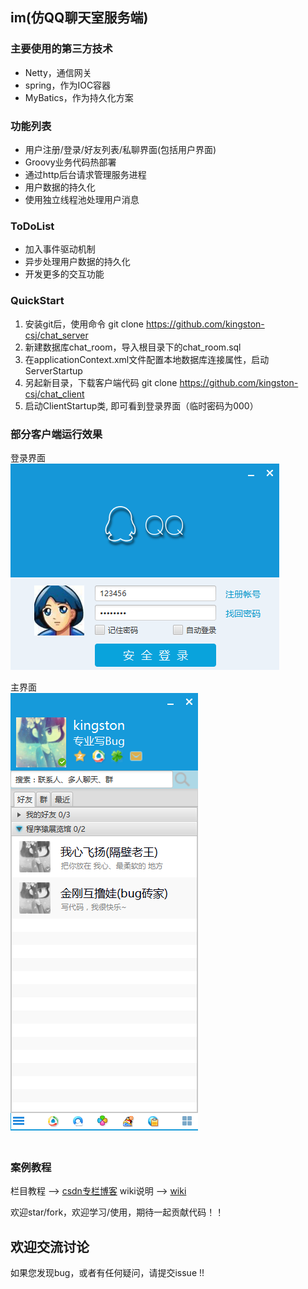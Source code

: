   ## im(仿QQ聊天室服务端)

  ### 主要使用的第三方技术  
  *  Netty，通信网关  
  *  spring，作为IOC容器  
  *  MyBatics，作为持久化方案  

  ### 功能列表  
  *  用户注册/登录/好友列表/私聊界面(包括用户界面)  
  *  Groovy业务代码热部署    
  *  通过http后台请求管理服务进程  
  *  用户数据的持久化  
  *  使用独立线程池处理用户消息 　

  ### ToDoList  
  *  加入事件驱动机制   
  *  异步处理用户数据的持久化  
  *  开发更多的交互功能       

  ### QuickStart  
  1. 安装git后，使用命令 git clone https://github.com/kingston-csj/chat_server  
  2. 新建数据库chat_room，导入根目录下的chat_room.sql   
  3. 在applicationContext.xml文件配置本地数据库连接属性，启动ServerStartup
  4. 另起新目录，下载客户端代码 git clone https://github.com/kingston-csj/chat_client  
  5. 启动ClientStartup类, 即可看到登录界面（临时密码为000）


  ### 部分客户端运行效果
  登录界面  
  ![](/screenshots/login.png "登录界面")  

  主界面  
  ![](/screenshots/main.png "主界面")  
  　　

  ###  案例教程 
  栏目教程 --> [csdn专栏博客](http://blog.csdn.net/column/details/16455.html)
  wiki说明 --> [wiki](https://github.com/kingston-csj/im/wiki) 
  
  欢迎star/fork，欢迎学习/使用，期待一起贡献代码！！

  ## 欢迎交流讨论
  如果您发现bug，或者有任何疑问，请提交issue !! 